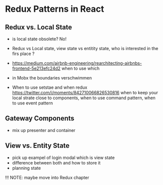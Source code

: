 # Redux Patterns in React

## Redux vs. Local State

- is local state obsolete? No!

- Redux vs Local state, view state vs entitity state, who is interested in the firs place ?
- https://medium.com/airbnb-engineering/rearchitecting-airbnbs-frontend-5e213efc24d2 when to use which

- in Mobx the boundaries verschwimmen

- When to use setstae and when redux https://twitter.com/i/moments/842710066826530816 when to keep your local strate close to components, when to use command pattern, when to use event pattern

## Gateway Components

- mix up presenter and container

## View vs. Entity State

- pick up exampel of login modal which is view state
- difference between both and how to store it
- planning state

!!! NOTE: maybe move into Redux chapter